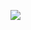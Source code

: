 <!--
 * @Description: 
 * @Version: 1.0
 * @Author: DaLao
 * @Email:  
 * @Date: 2022-09-04 13:50:04
 * @LastEditors: DaLao
 * @LastEditTime: 2022-09-04 13:50:08
-->

![](https://cdn.hurra.ltd/img/20220904135015.png)